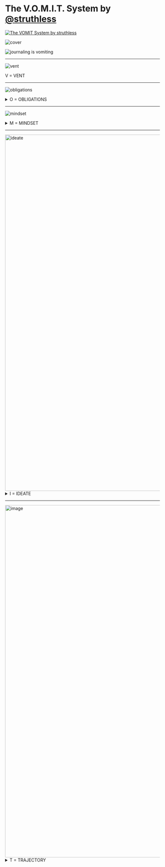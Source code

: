 # The V.O.M.I.T. System by [@struthless](https://www.youtube.com/watch?v=U8RQsJ0Q3Mo)


[![The VOMIT System by struthless](https://github.com/afknapping/vomit-system-by-struthless/assets/170145/fb6d71a5-d13c-4a6d-acad-a6a6e1d3fe82)](https://www.youtube.com/watch?v=U8RQsJ0Q3Mo)


![cover](https://github.com/afknapping/vomit-system-by-struthless/assets/170145/fb6d71a5-d13c-4a6d-acad-a6a6e1d3fe82)

![journaling is vomiting](https://github.com/afknapping/vomit-system-by-struthless/assets/170145/0ca15d30-6d35-4374-b2ca-85680e34415a)

---

![vent](https://github.com/afknapping/vomit-system-by-struthless/assets/170145/cd7a37fd-8086-4279-b9eb-32e8353cd864)

V = VENT

---

![obligations](https://github.com/afknapping/vomit-system-by-struthless/assets/170145/78ef59b3-1870-4d99-b9c4-4ce244071f31)

<details><summary>O = OBLIGATIONS</summary>

![O 1234](https://github.com/afknapping/vomit-system-by-struthless/assets/170145/0d5ff5c3-1349-4228-a179-87a26e556674)

![boat faster](https://github.com/afknapping/vomit-system-by-struthless/assets/170145/cb171de6-7bc2-46be-b217-4044660c1cfb)

</details>

---

![mindset](https://github.com/afknapping/vomit-system-by-struthless/assets/170145/f510e87f-1a2b-4d6b-a51f-b07dfdaf2d9e)

<details><summary>M = MINDSET</summary>

![reframing](https://github.com/afknapping/vomit-system-by-struthless/assets/170145/ee6fefaf-544c-4150-888c-196780cdeede)

![possibility](https://github.com/afknapping/vomit-system-by-struthless/assets/170145/6d374334-5525-404f-9b95-bb28599b9ee9)

![inversion](https://github.com/afknapping/vomit-system-by-struthless/assets/170145/fcd6ea96-1c9f-4bdf-9db2-24243ea038c1)

<img width="1003" alt="perspective" src="https://github.com/afknapping/vomit-system-by-struthless/assets/170145/9facd6fe-e52e-4471-95b1-c9e9e924652a">

<img width="1122" alt="gratitude" src="https://github.com/afknapping/vomit-system-by-struthless/assets/170145/2f31ea44-888f-4666-b7eb-01fe847f0812">

</details>

---

<img width="1156" alt="ideate" src="https://github.com/afknapping/vomit-system-by-struthless/assets/170145/d3c9e61e-0f35-41a1-8af0-4a6084d21a30">


<details><summary>I = IDEATE</summary>

<img width="1075" alt="sleep over it" src="https://github.com/afknapping/vomit-system-by-struthless/assets/170145/51e90e49-b706-49dd-a87f-b01f440d9dcb">

</details>

---

<img width="1143" alt="image" src="https://github.com/afknapping/vomit-system-by-struthless/assets/170145/97b69350-41bd-45cc-937b-d05463d39cbb">


<details><summary>T = TRAJECTORY</summary>

<img width="1057" alt="direction" src="https://github.com/afknapping/vomit-system-by-struthless/assets/170145/6fc2d489-ff84-4c58-ba65-19695b191781">

</details>








